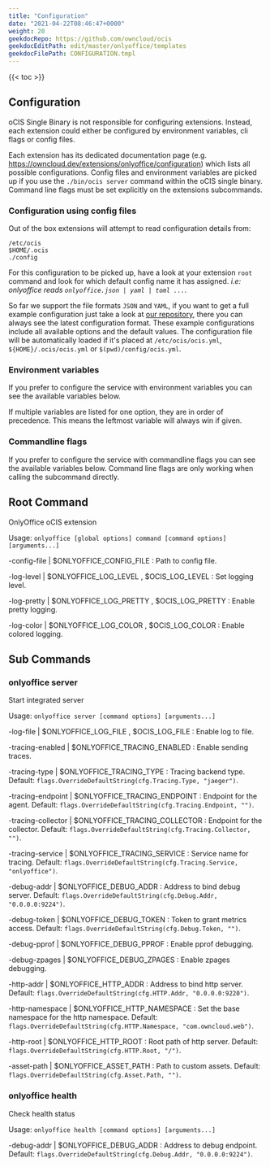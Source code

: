 ```yaml
---
title: "Configuration"
date: "2021-04-22T08:46:47+0000"
weight: 20
geekdocRepo: https://github.com/owncloud/ocis
geekdocEditPath: edit/master/onlyoffice/templates
geekdocFilePath: CONFIGURATION.tmpl
---
```


{{< toc >}}

## Configuration

oCIS Single Binary is not responsible for configuring extensions. Instead, each extension could either be configured by environment variables, cli flags or config files.

Each extension has its dedicated documentation page (e.g. https://owncloud.dev/extensions/onlyoffice/configuration) which lists all possible configurations. Config files and environment variables are picked up if you use the `./bin/ocis server` command within the oCIS single binary. Command line flags must be set explicitly on the extensions subcommands.

### Configuration using config files

Out of the box extensions will attempt to read configuration details from:

```console
/etc/ocis
$HOME/.ocis
./config
```

For this configuration to be picked up, have a look at your extension `root` command and look for which default config name it has assigned. *i.e: onlyoffice reads `onlyoffice.json | yaml | toml ...`*.

So far we support the file formats `JSON` and `YAML`, if you want to get a full example configuration just take a look at [our repository](https://github.com/owncloud/ocis/tree/master/onlyoffice/config), there you can always see the latest configuration format. These example configurations include all available options and the default values. The configuration file will be automatically loaded if it's placed at `/etc/ocis/ocis.yml`, `${HOME}/.ocis/ocis.yml` or `$(pwd)/config/ocis.yml`.

### Environment variables

If you prefer to configure the service with environment variables you can see the available variables below.

If multiple variables are listed for one option, they are in order of precedence. This means the leftmost variable will always win if given.

### Commandline flags

If you prefer to configure the service with commandline flags you can see the available variables below. Command line flags are only working when calling the subcommand directly.

## Root Command

OnlyOffice oCIS extension

Usage: `onlyoffice [global options] command [command options] [arguments...]`

-config-file |  $ONLYOFFICE_CONFIG_FILE
: Path to config file.

-log-level |  $ONLYOFFICE_LOG_LEVEL , $OCIS_LOG_LEVEL
: Set logging level.

-log-pretty |  $ONLYOFFICE_LOG_PRETTY , $OCIS_LOG_PRETTY
: Enable pretty logging.

-log-color |  $ONLYOFFICE_LOG_COLOR , $OCIS_LOG_COLOR
: Enable colored logging.

## Sub Commands

### onlyoffice server

Start integrated server

Usage: `onlyoffice server [command options] [arguments...]`

-log-file |  $ONLYOFFICE_LOG_FILE , $OCIS_LOG_FILE
: Enable log to file.

-tracing-enabled |  $ONLYOFFICE_TRACING_ENABLED
: Enable sending traces.

-tracing-type |  $ONLYOFFICE_TRACING_TYPE
: Tracing backend type. Default: `flags.OverrideDefaultString(cfg.Tracing.Type, "jaeger")`.

-tracing-endpoint |  $ONLYOFFICE_TRACING_ENDPOINT
: Endpoint for the agent. Default: `flags.OverrideDefaultString(cfg.Tracing.Endpoint, "")`.

-tracing-collector |  $ONLYOFFICE_TRACING_COLLECTOR
: Endpoint for the collector. Default: `flags.OverrideDefaultString(cfg.Tracing.Collector, "")`.

-tracing-service |  $ONLYOFFICE_TRACING_SERVICE
: Service name for tracing. Default: `flags.OverrideDefaultString(cfg.Tracing.Service, "onlyoffice")`.

-debug-addr |  $ONLYOFFICE_DEBUG_ADDR
: Address to bind debug server. Default: `flags.OverrideDefaultString(cfg.Debug.Addr, "0.0.0.0:9224")`.

-debug-token |  $ONLYOFFICE_DEBUG_TOKEN
: Token to grant metrics access. Default: `flags.OverrideDefaultString(cfg.Debug.Token, "")`.

-debug-pprof |  $ONLYOFFICE_DEBUG_PPROF
: Enable pprof debugging.

-debug-zpages |  $ONLYOFFICE_DEBUG_ZPAGES
: Enable zpages debugging.

-http-addr |  $ONLYOFFICE_HTTP_ADDR
: Address to bind http server. Default: `flags.OverrideDefaultString(cfg.HTTP.Addr, "0.0.0.0:9220")`.

-http-namespace |  $ONLYOFFICE_HTTP_NAMESPACE
: Set the base namespace for the http namespace. Default: `flags.OverrideDefaultString(cfg.HTTP.Namespace, "com.owncloud.web")`.

-http-root |  $ONLYOFFICE_HTTP_ROOT
: Root path of http server. Default: `flags.OverrideDefaultString(cfg.HTTP.Root, "/")`.

-asset-path |  $ONLYOFFICE_ASSET_PATH
: Path to custom assets. Default: `flags.OverrideDefaultString(cfg.Asset.Path, "")`.

### onlyoffice health

Check health status

Usage: `onlyoffice health [command options] [arguments...]`

-debug-addr |  $ONLYOFFICE_DEBUG_ADDR
: Address to debug endpoint. Default: `flags.OverrideDefaultString(cfg.Debug.Addr, "0.0.0.0:9224")`.

